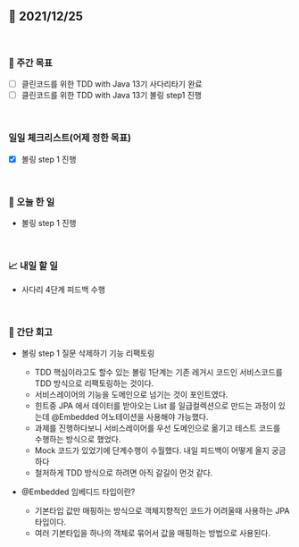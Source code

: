 ## 📅 2021/12/25

<br/>

### 🏹 주간 목표

- [ ] 클린코드를 위한 TDD with Java 13기 사다리타기 완료
- [ ] 클린코드를 위한 TDD with Java 13기 볼링 step1 진행

<br/>

### 일일 체크리스트(어제 정한 목표)

- [x] 볼링 step 1 진행

<br/>

### 💯 오늘 한 일
  
- 볼링 step 1 진행

<br/>

### 📈 내일 할 일

- 사다리 4단계 피드백 수행


<br/>

### 🧐 간단 회고

- 볼링 step 1 질문 삭제하기 기능 리팩토링
    - TDD 핵심이라고도 할수 있는 볼링 1단계는 기존 레거시 코드인 서비스코드를 TDD 방식으로 리팩토링하는 것이다.
    - 서비스레이어의 기능을 도메인으로 넘기는 것이 포인트였다.
    - 힌트중 JPA 에서 데이터를 받아오는 List 를 일급컬렉션으로 만드는 과정이 있는데 @Embedded 어노테이션을 사용해야 가능했다.
    - 과제를 진행하다보니 서비스레이어를 우선 도메인으로 옮기고 테스트 코드를 수행하는 방식으로 했었다.
    - Mock 코드가 있었기에 단계수행이 수월했다. 내일 피드백이 어떻게 올지 궁금하다
    - 철저하게 TDD 방식으로 하려면 아직 갈길이 먼것 같다.
    

- @Embedded 임베디드 타입이란?
    - 기본타입 값만 매핑하는 방식으로 객체지향적인 코드가 어려울때 사용하는 JPA 타입이다.
    - 여러 기본타입을 하나의 객체로 묶어서 값을 매핑하는 방법으로 사용된다.


  